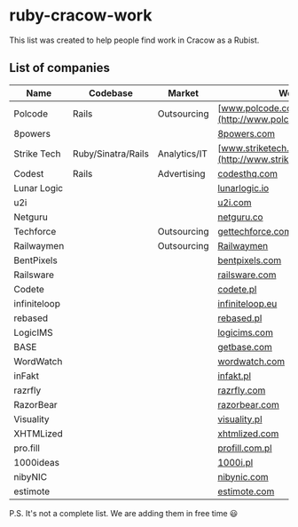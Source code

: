 # ruby-cracow-work
This list was created to help people find work in Cracow as a Rubist.

## List of companies
Name | Codebase | Market | Website 
---- | -------- | ------ | -------
Polcode      | Rails              | Outsourcing  | [www.polcode.com](http://www.polcode.com/en/career/)
8powers      |                    |              | [8powers.com](http://8powers.com/#join-us)
Strike Tech  | Ruby/Sinatra/Rails | Analytics/IT | [www.striketech.pl](http://www.striketech.pl/careers)
Codest       | Rails              | Advertising  | [codesthq.com](http://codesthq.com/jobs.html)
Lunar Logic  |                    |              | [lunarlogic.io](http://www.lunarlogic.io/)
u2i          |                    |              | [u2i.com](http://www.u2i.com/)
Netguru      |                    |              | [netguru.co](https://netguru.co/career)
Techforce    |                    | Outsourcing  | [gettechforce.com](http://gettechforce.com/)
Railwaymen   |                    | Outsourcing  | [Railwaymen](http://railwaymen.org/)
BentPixels   |                    |              | [bentpixels.com](http://bentpixels.com/)
Railsware    |                    |              | [railsware.com](http://railsware.com/careers/)
Codete       |                    |              | [codete.pl](http://codete.pl/)
infiniteloop |                    |              | [infiniteloop.eu](http://infiniteloop.eu/)
rebased      |                    |              | [rebased.pl](http://rebased.pl/)
LogicIMS     |                    |              | [logicims.com](http://www.logicims.com/)
BASE         |                    |              | [getbase.com](https://getbase.com/careers/poland/)
WordWatch    |                    |              | [wordwatch.com](http://www.wordwatch.com/)
inFakt       |                    |              | [infakt.pl](https://www.infakt.pl/)
razrfly      |                    |              | [razrfly.com](http://www.razrfly.com/)
RazorBear    |                    |              | [razorbear.com](http://www.razorbear.com/)
Visuality    |                    |              | [visuality.pl](http://www.visuality.pl/)
XHTMLized    |                    |              | [xhtmlized.com](https://xhtmlized.com/jobs/)
pro.fill     |                    |              | [profill.com.pl](http://profill.com.pl/)
1000ideas    |                    |              | [1000i.pl](https://1000i.pl/en)
nibyNIC      |                    |              | [nibynic.com](http://nibynic.com/)
estimote     |                    |              | [estimote.com](http://estimote.com/)

P.S. It's not a complete list. We are adding them in free time :smiley:
